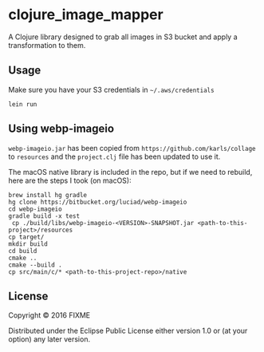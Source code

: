 # clojure_image_mapper

A Clojure library designed to grab all images in S3 bucket and apply a transformation to them.

## Usage

Make sure you have your S3 credentials in `~/.aws/credentials`

`lein run`



## Using webp-imageio

`webp-imageio.jar` has been copied from `https://github.com/karls/collage` to `resources` and the  `project.clj` file has been updated to use it.

The macOS native library is included in the repo, but if we need to rebuild, here are the steps I took (on macOS):

```
brew install hg gradle
hg clone https://bitbucket.org/luciad/webp-imageio
cd webp-imageio
gradle build -x test
 cp ./build/libs/webp-imageio-<VERSION>-SNAPSHOT.jar <path-to-this-project>/resources
cp target/
mkdir build
cd build
cmake ..
cmake --build .
cp src/main/c/* <path-to-this-project-repo>/native
```

## License

Copyright © 2016 FIXME

Distributed under the Eclipse Public License either version 1.0 or (at
your option) any later version.
